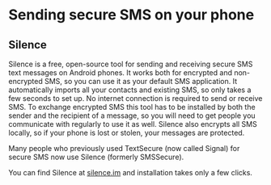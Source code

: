 [Title]: # (Envoyer des textos sécurisés avec votre téléphone)
[Order]: # (1)

# Sending secure SMS on your phone

## Silence

Silence is a free, open-source tool for sending and receiving secure SMS text messages on Android phones. It works both for encrypted and non-encrypted SMS, so you can use it as your default SMS application. It automatically imports all your contacts and existing SMS, so only takes a few seconds to set up. No internet connection is required to send or receive SMS. To exchange encrypted SMS this tool has to be installed by both the sender and the recipient of a message, so you will need to get people you communicate with regularly to use it as well. Silence also encrypts all SMS locally, so if your phone is lost or stolen, your messages are protected.

Many people who previously used TextSecure (now called Signal) for secure SMS now use Silence (formerly SMSSecure).

You can find Silence at [silence.im](https://silence.im) and installation takes only a few clicks.